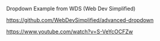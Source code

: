 Dropdown Example from WDS (Web Dev Simplified)

https://github.com/WebDevSimplified/advanced-dropdown

https://www.youtube.com/watch?v=S-VeYcOCFZw